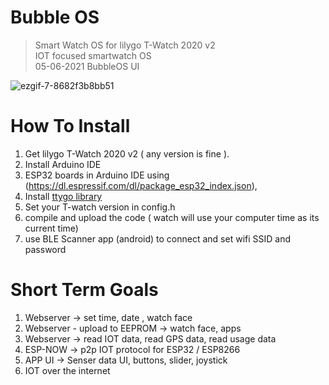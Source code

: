 # Bubble OS  
> Smart Watch OS for lilygo T-Watch 2020 v2  
 IOT focused smartwatch OS  
 05-06-2021 BubbleOS UI  

![ezgif-7-8682f3b8bb51](https://user-images.githubusercontent.com/32586986/120884801-f0f8bf00-c602-11eb-8271-17e863c66293.gif)

# How To Install
1. Get lilygo T-Watch 2020 v2 ( any version is fine ).
2. Install Arduino IDE
3. ESP32 boards in Arduino IDE using (https://dl.espressif.com/dl/package_esp32_index.json), 
4. Install [ttygo library](https://github.com/Xinyuan-LilyGO/TTGO_TWatch_Library)
5. Set your T-watch version in config.h
6. compile and upload the code ( watch will use your computer time as its current time)
7. use BLE Scanner app (android) to connect and set wifi SSID and password


# Short Term Goals  
1. Webserver -> set time, date , watch face
2. Webserver - upload to EEPROM -> watch face, apps
3. Webserver -> read IOT data, read GPS data, read usage data
4. ESP-NOW -> p2p IOT protocol for ESP32 / ESP8266
5. APP UI -> Senser data UI, buttons, slider, joystick
6. IOT over the internet

